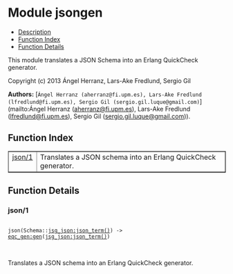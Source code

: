 

# Module jsongen #
* [Description](#description)
* [Function Index](#index)
* [Function Details](#functions)

This module translates a JSON Schema into
an Erlang QuickCheck generator.

Copyright (c) 2013 Ángel Herranz, Lars-Ake Fredlund, Sergio Gil

__Authors:__ [`Ángel Herranz (aherranz@fi.upm.es), Lars-Ake Fredlund  (lfredlund@fi.upm.es), Sergio Gil (sergio.gil.luque@gmail.com)`](mailto:Ángel Herranz (aherranz@fi.upm.es), Lars-Ake Fredlund
  (lfredlund@fi.upm.es), Sergio Gil (sergio.gil.luque@gmail.com)).

<a name="index"></a>

## Function Index ##


<table width="100%" border="1" cellspacing="0" cellpadding="2" summary="function index"><tr><td valign="top"><a href="#json-1">json/1</a></td><td>
Translates a JSON schema into an Erlang QuickCheck generator.</td></tr></table>


<a name="functions"></a>

## Function Details ##

<a name="json-1"></a>

### json/1 ###

<pre><code>
json(Schema::<a href="jsg_json.md#type-json_term">jsg_json:json_term()</a>) -&gt; <a href="eqc_gen.md#type-gen">eqc_gen:gen</a>(<a href="jsg_json.md#type-json_term">jsg_json:json_term()</a>)
</code></pre>
<br />

Translates a JSON schema into an Erlang QuickCheck generator.

